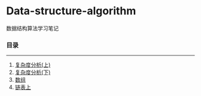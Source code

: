 # Data-structure-algorithm
数据结构算法学习笔记
### 目录

---
1. [复杂度分析(上)](docs/复杂度分析(上).md)
2. [复杂度分析(下)](docs/复杂度分析(下).md)
3. [数组](docs/数组.md)
3. [链表上](docs/链表(上).md)
